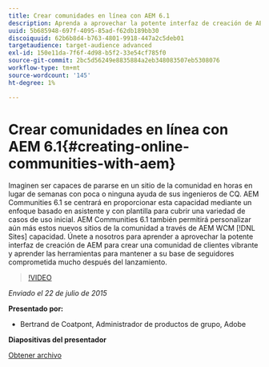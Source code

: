 ```yaml
---
title: Crear comunidades en línea con AEM 6.1
description: Aprenda a aprovechar la potente interfaz de creación de AEM para crear una comunidad de clientes vibrante y aprender las herramientas para mantener la participación de su base de seguidores mucho después del lanzamiento.
uuid: 5b685948-697f-4095-85ad-f62db189bb30
discoiquuid: 62b6b8d4-b763-4801-9918-447a2c5deb01
targetaudience: target-audience advanced
exl-id: 150e11da-7f6f-4d98-b5f2-33e54cf785f0
source-git-commit: 2bc5d56249e8835884a2eb348083507eb5308076
workflow-type: tm+mt
source-wordcount: '145'
ht-degree: 1%

---
```


# Crear comunidades en línea con AEM 6.1{#creating-online-communities-with-aem}

Imaginen ser capaces de pararse en un sitio de la comunidad en horas en lugar de semanas con poca o ninguna ayuda de sus ingenieros de CQ. AEM Communities 6.1 se centrará en proporcionar esta capacidad mediante un enfoque basado en asistente y con plantilla para cubrir una variedad de casos de uso inicial. AEM Communities 6.1 también permitirá personalizar aún más estos nuevos sitios de la comunidad a través de AEM WCM [!DNL Sites] capacidad. Únete a nosotros para aprender a aprovechar la potente interfaz de creación de AEM para crear una comunidad de clientes vibrante y aprender las herramientas para mantener a su base de seguidores comprometida mucho después del lanzamiento.

>[!VIDEO](https://video.tv.adobe.com/v/19381/?quality=9)

*Enviado el 22 de julio de 2015*

**Presentado por:**

* Bertrand de Coatpont, Administrador de productos de grupo, Adobe

**Diapositivas del presentador**

[Obtener archivo](assets/aem-6-1-communities-gems.pdf)
<!--
[Get back to the Overview](https://helpx.adobe.com/experience-manager/kt/eseminars/gems/aem-index.html)
-->
